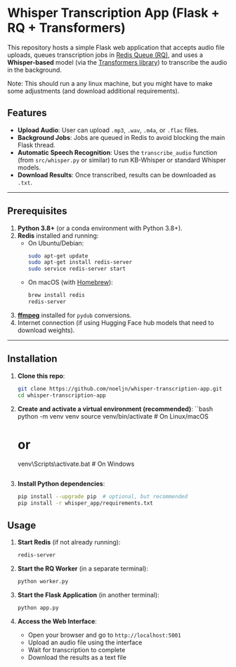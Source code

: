 # Whisper Transcription App (Flask + RQ + Transformers)

This repository hosts a simple Flask web application that accepts audio file uploads, queues transcription jobs in [Redis Queue (RQ)](https://python-rq.org/), and uses a **Whisper-based** model (via the [Transformers library](https://github.com/huggingface/transformers)) to transcribe the audio in the background.

Note: This should run a any linux machine, but you might have to make some adjustments (and download additional requirements).

## Features

- **Upload Audio**: User can upload `.mp3`, `.wav`, `.m4a`, or `.flac` files.
- **Background Jobs**: Jobs are queued in Redis to avoid blocking the main Flask thread.
- **Automatic Speech Recognition**: Uses the `transcribe_audio` function (from `src/whisper.py` or similar) to run KB-Whisper or standard Whisper models.
- **Download Results**: Once transcribed, results can be downloaded as `.txt`.

---

## Prerequisites

1. **Python 3.8+** (or a conda environment with Python 3.8+).
2. **Redis** installed and running:
   - On Ubuntu/Debian:
     ```bash
     sudo apt-get update
     sudo apt-get install redis-server
     sudo service redis-server start
     ```
   - On macOS (with [Homebrew](https://brew.sh/)):
     ```bash
     brew install redis
     redis-server
     ```
3. [**ffmpeg**](https://ffmpeg.org/) installed for `pydub` conversions.
4. Internet connection (if using Hugging Face hub models that need to download weights).

---

## Installation

1. **Clone this repo**:
   ```bash
   git clone https://github.com/noeljn/whisper-transcription-app.git
   cd whisper-transcription-app
   ```

2. **Create and activate a virtual environment (recommended)**:
    ``bash
    python -m venv venv
    source venv/bin/activate  # On Linux/macOS
    # or
    venv\Scripts\activate.bat  # On Windows
    ````

3. **Install Python dependencies**:
    ```bash
    pip install --upgrade pip  # optional, but recommended
    pip install -r whisper_app/requirements.txt
    ```

## Usage
1. **Start Redis** (if not already running):
   ```bash
   redis-server
   ```

2. **Start the RQ Worker** (in a separate terminal):
   ```bash
   python worker.py
   ```

3. **Start the Flask Application** (in another terminal):
   ```bash
   python app.py
   ```

4. **Access the Web Interface**:
   - Open your browser and go to `http://localhost:5001`
   - Upload an audio file using the interface
   - Wait for transcription to complete
   - Download the results as a text file
